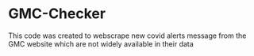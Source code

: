 # GMC-Checker

This code was created to webscrape new covid alerts message from the GMC website which are not widely available in their data
